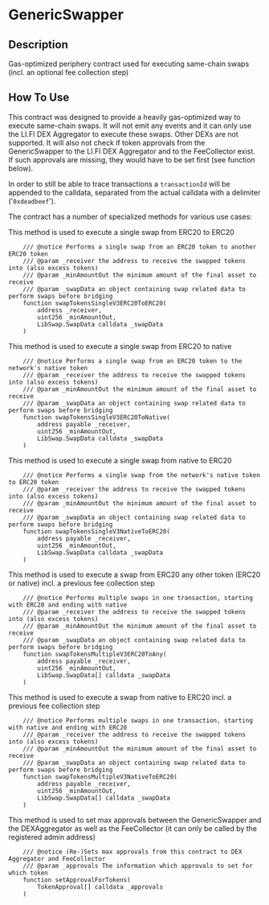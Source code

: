 # GenericSwapper

## Description

Gas-optimized periphery contract used for executing same-chain swaps (incl. an optional fee collection step)

## How To Use

This contract was designed to provide a heavily gas-optimized way to execute same-chain swaps. It will not emit any events and it can only use the LI.FI DEX Aggregator to execute these swaps. Other DEXs are not supported.
It will also not check if token approvals from the GenericSwapper to the LI.FI DEX Aggregator and to the FeeCollector exist. If such approvals are missing, they would have to be set first (see function below).

In order to still be able to trace transactions a `transactionId` will be appended to the calldata, separated from the actual calldata with a delimiter ('`0xdeadbeef`').

The contract has a number of specialized methods for various use cases:

This method is used to execute a single swap from ERC20 to ERC20

```solidity
    /// @notice Performs a single swap from an ERC20 token to another ERC20 token
    /// @param _receiver the address to receive the swapped tokens into (also excess tokens)
    /// @param _minAmountOut the minimum amount of the final asset to receive
    /// @param _swapData an object containing swap related data to perform swaps before bridging
    function swapTokensSingleV3ERC20ToERC20(
        address _receiver,
        uint256 _minAmountOut,
        LibSwap.SwapData calldata _swapData
    )
```

This method is used to execute a single swap from ERC20 to native

```solidity
    /// @notice Performs a single swap from an ERC20 token to the network's native token
    /// @param _receiver the address to receive the swapped tokens into (also excess tokens)
    /// @param _minAmountOut the minimum amount of the final asset to receive
    /// @param _swapData an object containing swap related data to perform swaps before bridging
    function swapTokensSingleV3ERC20ToNative(
        address payable _receiver,
        uint256 _minAmountOut,
        LibSwap.SwapData calldata _swapData
    )
```

This method is used to execute a single swap from native to ERC20

```solidity
    /// @notice Performs a single swap from the network's native token to ERC20 token
    /// @param _receiver the address to receive the swapped tokens into (also excess tokens)
    /// @param _minAmountOut the minimum amount of the final asset to receive
    /// @param _swapData an object containing swap related data to perform swaps before bridging
    function swapTokensSingleV3NativeToERC20(
        address payable _receiver,
        uint256 _minAmountOut,
        LibSwap.SwapData calldata _swapData
    )
```

This method is used to execute a swap from ERC20 any other token (ERC20 or native) incl. a previous fee collection step

```solidity
    /// @notice Performs multiple swaps in one transaction, starting with ERC20 and ending with native
    /// @param _receiver the address to receive the swapped tokens into (also excess tokens)
    /// @param _minAmountOut the minimum amount of the final asset to receive
    /// @param _swapData an object containing swap related data to perform swaps before bridging
    function swapTokensMultipleV3ERC20ToAny(
        address payable _receiver,
        uint256 _minAmountOut,
        LibSwap.SwapData[] calldata _swapData
    )

```

This method is used to execute a swap from native to ERC20 incl. a previous fee collection step

```solidity
    /// @notice Performs multiple swaps in one transaction, starting with native and ending with ERC20
    /// @param _receiver the address to receive the swapped tokens into (also excess tokens)
    /// @param _minAmountOut the minimum amount of the final asset to receive
    /// @param _swapData an object containing swap related data to perform swaps before bridging
    function swapTokensMultipleV3NativeToERC20(
        address payable _receiver,
        uint256 _minAmountOut,
        LibSwap.SwapData[] calldata _swapData
    )
```

This method is used to set max approvals between the GenericSwapper and the DEXAggregator as well as the FeeCollector
(it can only be called by the registered admin address)

```solidity
    /// @notice (Re-)Sets max approvals from this contract to DEX Aggregator and FeeCollector
    /// @param _approvals The information which approvals to set for which token
    function setApprovalForTokens(
        TokenApproval[] calldata _approvals
    )

```
